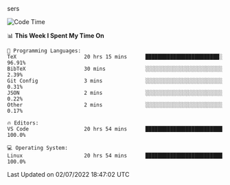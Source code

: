 sers
<!--START_SECTION:waka-->
![Code Time](http://img.shields.io/badge/Code%20Time-0%20secs-blue)

📊 **This Week I Spent My Time On** 

```text
💬 Programming Languages: 
TeX                      20 hrs 15 mins      ████████████████████████░   96.91% 
BibTeX                   30 mins             ░░░░░░░░░░░░░░░░░░░░░░░░░   2.39% 
Git Config               3 mins              ░░░░░░░░░░░░░░░░░░░░░░░░░   0.31% 
JSON                     2 mins              ░░░░░░░░░░░░░░░░░░░░░░░░░   0.22% 
Other                    2 mins              ░░░░░░░░░░░░░░░░░░░░░░░░░   0.17%

🔥 Editors: 
VS Code                  20 hrs 54 mins      █████████████████████████   100.0%

💻 Operating System: 
Linux                    20 hrs 54 mins      █████████████████████████   100.0%

```


 Last Updated on 02/07/2022 18:47:02 UTC
<!--END_SECTION:waka-->
